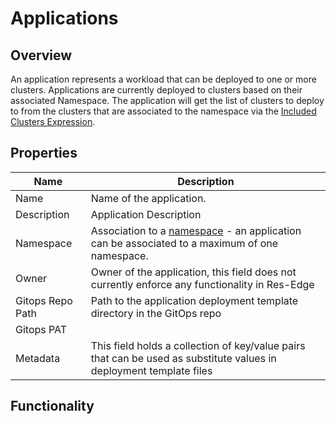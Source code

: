 # Applications

## Overview

An application represents a workload that can be deployed to one or more clusters.  Applications are currently deployed to clusters based on their associated Namespace.  The application will get the list of clusters to deploy to from the clusters that are associated to the namespace via the [Included Clusters Expression](/docs/included_clusters_expression.md).

## Properties

|Name|Description|
|----|-----------|
|Name|Name of the application.|
|Description|Application Description|
|Namespace|Association to a [namespace](/docs/namespaces.md) - an application can be associated to a maximum of one namespace.|
|Owner|Owner of the application, this field does not currently enforce any functionality in Res-Edge|
|Gitops Repo Path|Path to the application deployment template directory in the GitOps repo|
|Gitops PAT||
|Metadata|This field holds a collection of key/value pairs that can be used as substitute values in deployment template files|

## Functionality
